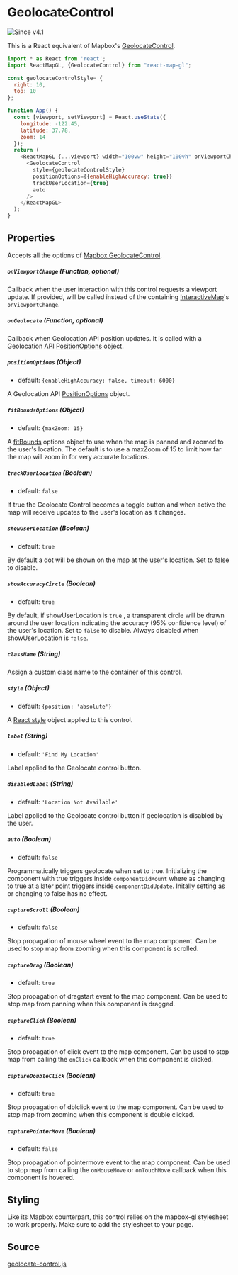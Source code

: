 # GeolocateControl

![Since v4.1](https://img.shields.io/badge/since-v4.1-green)

This is a React equivalent of Mapbox's [GeolocateControl](https://www.mapbox.com/mapbox-gl-js/api/#geolocatecontrol).

```js
import * as React from 'react';
import ReactMapGL, {GeolocateControl} from "react-map-gl";

const geolocateControlStyle= {
  right: 10,
  top: 10
};

function App() {
  const [viewport, setViewport] = React.useState({
    longitude: -122.45,
    latitude: 37.78,
    zoom: 14
  });
  return (
    <ReactMapGL {...viewport} width="100vw" height="100vh" onViewportChange={setViewport}>
      <GeolocateControl
        style={geolocateControlStyle}
        positionOptions={{enableHighAccuracy: true}}
        trackUserLocation={true}
        auto
      />
    </ReactMapGL>
  );
}
```

## Properties

Accepts all the options of [Mapbox GeolocateControl](https://docs.mapbox.com/mapbox-gl-js/api/#geolocatecontrol).

##### `onViewportChange` (Function, optional)

Callback when the user interaction with this control requests a viewport update. If provided, will be called instead of the containing [InteractiveMap](/docs/api-reference/interactive-map.md)'s `onViewportChange`.

##### `onGeolocate` (Function, optional)

Callback when Geolocation API position updates. It is called with a Geolocation API [PositionOptions](https://developer.mozilla.org/en-US/docs/Web/API/PositionOptions) object.

##### `positionOptions` (Object)

- default: `{enableHighAccuracy: false, timeout: 6000}`

A Geolocation API [PositionOptions](https://developer.mozilla.org/en-US/docs/Web/API/PositionOptions) object.

##### `fitBoundsOptions` (Object)

- default: `{maxZoom: 15}`

A [fitBounds](/docs/api-reference/web-mercator-viewport.md#fitboundsbounds-options-object) options object to use when the map is panned and zoomed to the user's location. The default is to use a  maxZoom of 15 to limit how far the map will zoom in for very accurate locations.

##### `trackUserLocation` (Boolean)

- default: `false`

If true the Geolocate Control becomes a toggle button and when active the map will receive updates to the user's location as it changes.

##### `showUserLocation` (Boolean)

- default: `true`

By default a dot will be shown on the map at the user's location. Set to false to disable.

##### `showAccuracyCircle` (Boolean)

- default: `true`

By default, if showUserLocation is `true` , a transparent circle will be drawn around the user location indicating the accuracy (95% confidence level) of the user's location. Set to `false` to disable. Always disabled when showUserLocation is `false`.

##### `className` (String)

Assign a custom class name to the container of this control.

##### `style` (Object)

- default: `{position: 'absolute'}`

A [React style](https://reactjs.org/docs/dom-elements.html#style) object applied to this control.

##### `label` (String)

- default: `'Find My Location'`

Label applied to the Geolocate control button.

##### `disabledLabel` (String)

- default: `'Location Not Available'`

Label applied to the Geolocate control button if geolocation is disabled by the user.

##### `auto` (Boolean)

- default: `false`

Programmatically triggers geolocate when set to true. Initializing the component with true triggers inside `componentDidMount` where as changing to true at a later point triggers inside `componentDidUpdate`. Initally setting as or changing to false has no effect.

##### `captureScroll` (Boolean)

- default: `false`

Stop propagation of mouse wheel event to the map component. Can be used to stop map from zooming when this component is scrolled.

##### `captureDrag` (Boolean)

- default: `true`

Stop propagation of dragstart event to the map component. Can be used to stop map from panning when this component is dragged.

##### `captureClick` (Boolean)

- default: `true`

Stop propagation of click event to the map component. Can be used to stop map from calling the `onClick` callback when this component is clicked.

##### `captureDoubleClick` (Boolean)

- default: `true`

Stop propagation of dblclick event to the map component. Can be used to stop map from zooming when this component is double clicked.

##### `capturePointerMove` (Boolean)

- default: `false`

Stop propagation of pointermove event to the map component. Can be used to stop map from calling the `onMouseMove` or `onTouchMove` callback when this component is hovered.


## Styling

Like its Mapbox counterpart, this control relies on the mapbox-gl stylesheet to work properly. Make sure to add the stylesheet to your page.

## Source

[geolocate-control.js](https://github.com/visgl/react-map-gl/tree/6.0-release/src/components/geolocate-control.js)
